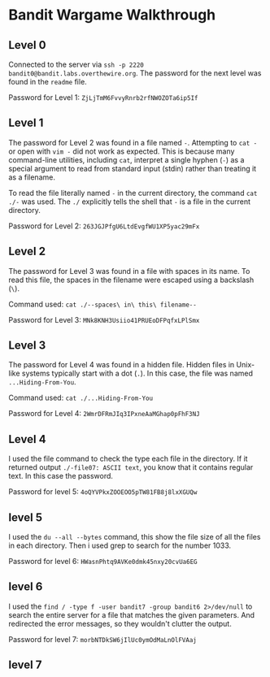 # Bandit Wargame Walkthrough

## Level 0

Connected to the server via `ssh -p 2220 bandit0@bandit.labs.overthewire.org`. The password for the next level was found in the `readme` file.

Password for Level 1: `ZjLjTmM6FvvyRnrb2rfNWOZOTa6ip5If`

## Level 1

The password for Level 2 was found in a file named `-`.
Attempting to `cat -` or open with `vim -` did not work as expected. This is because many command-line utilities, including `cat`, interpret a single hyphen (`-`) as a special argument to read from standard input (stdin) rather than treating it as a filename.

To read the file literally named `-` in the current directory, the command `cat ./-` was used. The `./` explicitly tells the shell that `-` is a file in the current directory.

Password for Level 2: `263JGJPfgU6LtdEvgfWU1XP5yac29mFx`

## Level 2

The password for Level 3 was found in a file with spaces in its name.
To read this file, the spaces in the filename were escaped using a backslash (`\`).

Command used: `cat ./--spaces\ in\ this\ filename--`

Password for Level 3: `MNk8KNH3Usiio41PRUEoDFPqfxLPlSmx`

## Level 3

The password for Level 4 was found in a hidden file. Hidden files in Unix-like systems typically start with a dot (`.`). In this case, the file was named `...Hiding-From-You`.

Command used: `cat ./...Hiding-From-You`

Password for Level 4: `2WmrDFRmJIq3IPxneAaMGhap0pFhF3NJ`

## Level 4 

I used the file command to check the type each file in the directory. If it returned output `./-file07: ASCII text`, you know that it contains regular text. In this case the password.

Password for level 5: `4oQYVPkxZOOEOO5pTW81FB8j8lxXGUQw`

## level 5 

I used the `du --all --bytes` command, this show the file size of all the files in each directory. Then i used grep to search for the number 1033.

Password for level 6: `HWasnPhtq9AVKe0dmk45nxy20cvUa6EG`

## level 6 

I used the `find / -type f -user bandit7 -group bandit6 2>/dev/null` to search the entire server for a file that matches the given parameters. And redirected the error messages, so they wouldn't clutter the output.

Password for level 7: `morbNTDkSW6jIlUc0ymOdMaLnOlFVAaj`

## level 7

